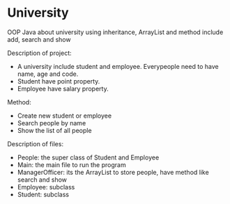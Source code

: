 # University
OOP Java about university using inheritance, ArrayList and method include add, search and show 

Description of project:
- A university include student and employee. Everypeople need to have name, age and code.
- Student have point property.
- Employee have salary property.

Method:
- Create new student or employee
- Search people by name
- Show the list of all people

Description of files:
- People: the super class of Student and Employee
- Main: the main file to run the program
- ManagerOfficer: its the ArrayList to store people, have method like search and show
- Employee: subclass
- Student: subclass

